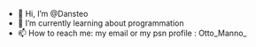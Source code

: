 - 👋 Hi, I’m @Dansteo
- 🌱 I’m currently learning about programmation
- 📫 How to reach me: my email or my psn profile : Otto_Manno_


